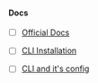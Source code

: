 
#### Docs

- [ ] [Official Docs](https://ionicframework.com/docs)

- [ ] [CLI Installation](https://ionicframework.com/docs/intro/cli)

- [ ] [CLI and it's config](https://ionicframework.com/docs/cli)
